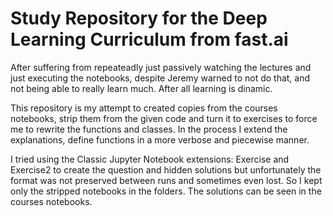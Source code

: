 # Study Repository for the Deep Learning Curriculum from fast.ai
After suffering from repeateadly just passively watching the lectures and just executing the notebooks, despite Jeremy warned to not do that, and not being able to really learn much. After all learning is dinamic.

This repository is my attempt to created copies from the courses notebooks, strip them from the given code and turn it to exercises to force me to rewrite the functions and classes. In the process I extend the explanations, define functions in a more verbose and piecewise manner.

I tried using the Classic Jupyter Notebook extensions: Exercise and Exercise2 to create the question and hidden solutions but unfortunately the format was not preserved between runs and sometimes even lost. So I kept only the stripped notebooks in the folders. The solutions can be seen in the courses notebooks.



